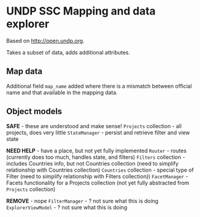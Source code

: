 # UNDP SSC Mapping and data explorer

Based on http://open.undp.org.

Takes a subset of data, adds additional attributes.


## Map data

Additional field `map_name` added where there is a mismatch between official name and that available in the mapping data.



## Object models

**SAFE** - these are understood and make sense!
`Projects` collection - all projects, does very little
`StateManager` - persist and retrieve filter and view state

**NEED HELP** - have a place, but not yet fully implemented
`Router` - routes (currently does too much, handles state, and filters)
`Filters` collection - includes Countries info, but not Countries collection (need to simplify relationship with Countries collection)
`Countries` collection - special type of Filter (need to simplify relationship with Filters collection))
`FacetManager` - Facets functionality for a Projects collection (not yet fully abstracted from `Projects` collection)

**REMOVE** - nope
`FilterManager` - ? not sure what this is doing
`ExplorerViewModel` - ? not sure what this is doing





